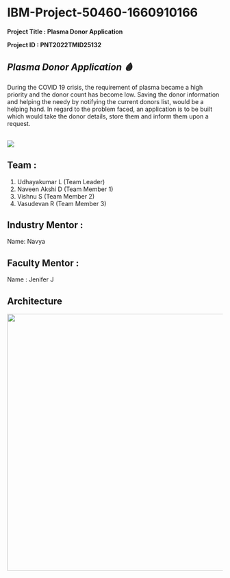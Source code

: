 # IBM-Project-50460-1660910166 </br>
**Project Title : Plasma Donor Application**

**Project ID : PNT2022TMID25132**

## *Plasma Donor Application 🩸*

During the COVID 19 crisis, the requirement of plasma became a high priority and the donor count has become low. Saving the donor information and helping the needy by notifying the current donors list, would be a helping hand. In regard to the problem faced, an application is to be built which would take the donor details, store them and inform them upon a request.

<br>

<img src="https://user-images.githubusercontent.com/87578010/201521387-771305cc-ee22-4d8e-8cac-87983688a673.png">

<br>

## Team :
  1. Udhayakumar L   (Team Leader)
  2. Naveen Akshi D  (Team Member 1)
  3. Vishnu S        (Team Member 2)
  4. Vasudevan R     (Team Member 3)


## Industry Mentor :
  Name: Navya

## Faculty Mentor :
  Name : Jenifer J

## Architecture 
<img src="https://lh3.googleusercontent.com/pM5nGeJ4XmlApNFqEJbiJwEP1iWX8DeC8Ej3FkOprsYqvYOnCLg0q2hoGIk0d1UwGGsDb0Sa34bulFckh0Mc2lrMctUMycLyXzgFbr3TWAuUcLO1C5tuPUoaEW-rtflBp24SN0QD" width=600>
